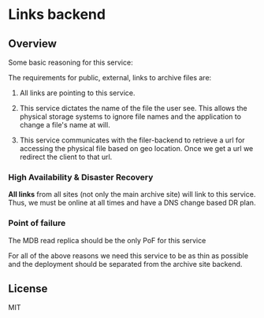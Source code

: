 # Links backend

## Overview

Some basic reasoning for this service:

The requirements for public, external, links to archive files are:

1. All links are pointing to this service.

2. This service dictates the name of the file the user see.
This allows the physical storage systems to ignore file names
and the application to change a file's name at will.

3. This service communicates with the filer-backend to retrieve a url
for accessing the physical file based on geo location.
 Once we get a url we redirect the client to that url.


### High Availability & Disaster Recovery

**All links** from all sites (not only the main archive site) will link to this service.
Thus, we must be online at all times and have a DNS change based DR plan.


### Point of failure

The MDB read replica should be the only PoF for this service


For all of the above reasons we need this service to be as thin as possible
and the deployment should be separated from the archive site backend.



## License

MIT